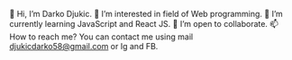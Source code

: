 👋 Hi, I’m Darko Djukic.
👀 I’m interested in field of Web programming.
🌱 I’m currently learning JavaScript and React JS.
💞️ I’m open to collaborate.
📫 How to reach me? You can contact me using mail djukicdarko58@gmail.com or Ig and FB.


